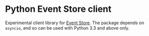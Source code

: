 # Python Event Store client

Experimental client library for [Event Store][1]. The package depends on `asyncio`, and so can be used with Python 3.3 and above only.

[1]: https://geteventstore.com/

